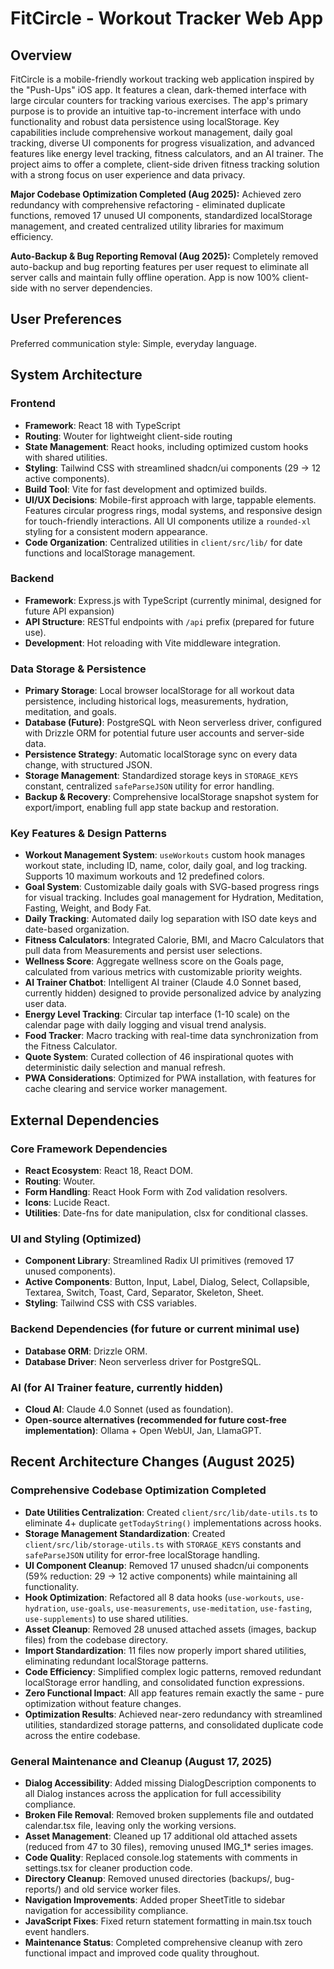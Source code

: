 # FitCircle - Workout Tracker Web App

## Overview
FitCircle is a mobile-friendly workout tracking web application inspired by the "Push-Ups" iOS app. It features a clean, dark-themed interface with large circular counters for tracking various exercises. The app's primary purpose is to provide an intuitive tap-to-increment interface with undo functionality and robust data persistence using localStorage. Key capabilities include comprehensive workout management, daily goal tracking, diverse UI components for progress visualization, and advanced features like energy level tracking, fitness calculators, and an AI trainer. The project aims to offer a complete, client-side driven fitness tracking solution with a strong focus on user experience and data privacy.

**Major Codebase Optimization Completed (Aug 2025):** Achieved zero redundancy with comprehensive refactoring - eliminated duplicate functions, removed 17 unused UI components, standardized localStorage management, and created centralized utility libraries for maximum efficiency.

**Auto-Backup & Bug Reporting Removal (Aug 2025):** Completely removed auto-backup and bug reporting features per user request to eliminate all server calls and maintain fully offline operation. App is now 100% client-side with no server dependencies.

## User Preferences
Preferred communication style: Simple, everyday language.

## System Architecture

### Frontend
- **Framework**: React 18 with TypeScript
- **Routing**: Wouter for lightweight client-side routing
- **State Management**: React hooks, including optimized custom hooks with shared utilities.
- **Styling**: Tailwind CSS with streamlined shadcn/ui components (29 → 12 active components).
- **Build Tool**: Vite for fast development and optimized builds.
- **UI/UX Decisions**: Mobile-first approach with large, tappable elements. Features circular progress rings, modal systems, and responsive design for touch-friendly interactions. All UI components utilize a `rounded-xl` styling for a consistent modern appearance.
- **Code Organization**: Centralized utilities in `client/src/lib/` for date functions and localStorage management.

### Backend
- **Framework**: Express.js with TypeScript (currently minimal, designed for future API expansion)
- **API Structure**: RESTful endpoints with `/api` prefix (prepared for future use).
- **Development**: Hot reloading with Vite middleware integration.

### Data Storage & Persistence
- **Primary Storage**: Local browser localStorage for all workout data persistence, including historical logs, measurements, hydration, meditation, and goals.
- **Database (Future)**: PostgreSQL with Neon serverless driver, configured with Drizzle ORM for potential future user accounts and server-side data.
- **Persistence Strategy**: Automatic localStorage sync on every data change, with structured JSON.
- **Storage Management**: Standardized storage keys in `STORAGE_KEYS` constant, centralized `safeParseJSON` utility for error handling.
- **Backup & Recovery**: Comprehensive localStorage snapshot system for export/import, enabling full app state backup and restoration.

### Key Features & Design Patterns
- **Workout Management System**: `useWorkouts` custom hook manages workout state, including ID, name, color, daily goal, and log tracking. Supports 10 maximum workouts and 12 predefined colors.
- **Goal System**: Customizable daily goals with SVG-based progress rings for visual tracking. Includes goal management for Hydration, Meditation, Fasting, Weight, and Body Fat.
- **Daily Tracking**: Automated daily log separation with ISO date keys and date-based organization.
- **Fitness Calculators**: Integrated Calorie, BMI, and Macro Calculators that pull data from Measurements and persist user selections.
- **Wellness Score**: Aggregate wellness score on the Goals page, calculated from various metrics with customizable priority weights.
- **AI Trainer Chatbot**: Intelligent AI trainer (Claude 4.0 Sonnet based, currently hidden) designed to provide personalized advice by analyzing user data.
- **Energy Level Tracking**: Circular tap interface (1-10 scale) on the calendar page with daily logging and visual trend analysis.
- **Food Tracker**: Macro tracking with real-time data synchronization from the Fitness Calculator.
- **Quote System**: Curated collection of 46 inspirational quotes with deterministic daily selection and manual refresh.
- **PWA Considerations**: Optimized for PWA installation, with features for cache clearing and service worker management.

## External Dependencies

### Core Framework Dependencies
- **React Ecosystem**: React 18, React DOM.
- **Routing**: Wouter.
- **Form Handling**: React Hook Form with Zod validation resolvers.
- **Icons**: Lucide React.
- **Utilities**: Date-fns for date manipulation, clsx for conditional classes.

### UI and Styling (Optimized)
- **Component Library**: Streamlined Radix UI primitives (removed 17 unused components).
- **Active Components**: Button, Input, Label, Dialog, Select, Collapsible, Textarea, Switch, Toast, Card, Separator, Skeleton, Sheet.
- **Styling**: Tailwind CSS with CSS variables.

### Backend Dependencies (for future or current minimal use)
- **Database ORM**: Drizzle ORM.
- **Database Driver**: Neon serverless driver for PostgreSQL.

### AI (for AI Trainer feature, currently hidden)
- **Cloud AI**: Claude 4.0 Sonnet (used as foundation).
- **Open-source alternatives (recommended for future cost-free implementation)**: Ollama + Open WebUI, Jan, LlamaGPT.

## Recent Architecture Changes (August 2025)

### Comprehensive Codebase Optimization Completed
- **Date Utilities Centralization**: Created `client/src/lib/date-utils.ts` to eliminate 4+ duplicate `getTodayString()` implementations across hooks.
- **Storage Management Standardization**: Created `client/src/lib/storage-utils.ts` with `STORAGE_KEYS` constants and `safeParseJSON` utility for error-free localStorage handling.
- **UI Component Cleanup**: Removed 17 unused shadcn/ui components (59% reduction: 29 → 12 active components) while maintaining all functionality.
- **Hook Optimization**: Refactored all 8 data hooks (`use-workouts`, `use-hydration`, `use-goals`, `use-measurements`, `use-meditation`, `use-fasting`, `use-supplements`) to use shared utilities.
- **Asset Cleanup**: Removed 28 unused attached assets (images, backup files) from the codebase directory.
- **Import Standardization**: 11 files now properly import shared utilities, eliminating redundant localStorage patterns.
- **Code Efficiency**: Simplified complex logic patterns, removed redundant localStorage error handling, and consolidated function expressions.
- **Zero Functional Impact**: All app features remain exactly the same - pure optimization without feature changes.
- **Optimization Results**: Achieved near-zero redundancy with streamlined utilities, standardized storage patterns, and consolidated duplicate code across the entire codebase.

### General Maintenance and Cleanup (August 17, 2025)
- **Dialog Accessibility**: Added missing DialogDescription components to all Dialog instances across the application for full accessibility compliance.
- **Broken File Removal**: Removed broken supplements file and outdated calendar.tsx file, leaving only the working versions.
- **Asset Management**: Cleaned up 17 additional old attached assets (reduced from 47 to 30 files), removing unused IMG_1* series images.
- **Code Quality**: Replaced console.log statements with comments in settings.tsx for cleaner production code.
- **Directory Cleanup**: Removed unused directories (backups/, bug-reports/) and old service worker files.
- **Navigation Improvements**: Added proper SheetTitle to sidebar navigation for accessibility compliance.
- **JavaScript Fixes**: Fixed return statement formatting in main.tsx touch event handlers.
- **Maintenance Status**: Completed comprehensive cleanup with zero functional impact and improved code quality throughout.